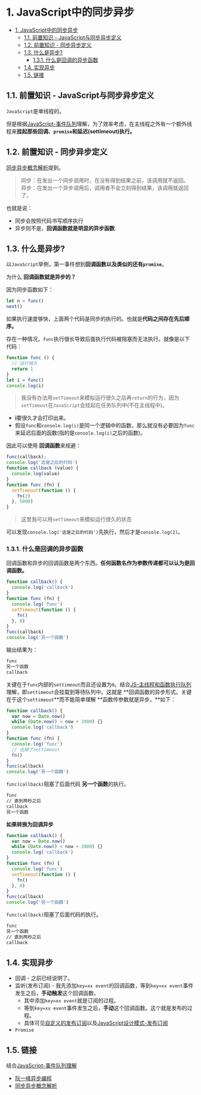 # 1. JavaScript中的同步异步

<!-- TOC -->

- [1. JavaScript中的同步异步](#1-javascript中的同步异步)
  - [1.1. 前置知识 - JavaScript与同步异步定义](#11-前置知识---javascript与同步异步定义)
  - [1.2. 前置知识 - 同步异步定义](#12-前置知识---同步异步定义)
  - [1.3. 什么是异步?](#13-什么是异步)
    - [1.3.1. 什么是回调的异步函数](#131-什么是回调的异步函数)
  - [1.4. 实现异步](#14-实现异步)
  - [1.5. 链接](#15-链接)

<!-- /TOC -->

## 1.1. 前置知识 - JavaScript与同步异步定义

`JavaScript`是单线程的。

但是根据[JavaScript-事件队列](https://github.com/JiangWeixian/JS-Tips/blob/master/Grammar/JS-Promise%26EventLoop%E5%87%BD%E6%95%B0%E6%89%A7%E8%A1%8C%E9%98%9F%E5%88%97.md)理解，为了效率考虑，在主线程之外有一个额外线程来**挂起那些回调、`promise`和延迟(settimeout)执行。**

## 1.2. 前置知识 - 同步异步定义

[同步异步概念解析](https://juejin.im/entry/58ae4636b123db0052b1caf8)提到。

> 同步：在发出一个同步调用时，在没有得到结果之前，该调用就不返回。
  异步：在发出一个异步调用后，调用者不会立刻得到结果，该调用就返回了。

也就是说：

* 同步会按照代码书写顺序执行
* 异步则不是，**回调函数就是明显的异步函数**.

## 1.3. 什么是异步?

以`JavaScript`举例，第一事件想到**回调函数以及类似的还有`promise`**。

为什么 **回调函数就是异步的？**

因为同步函数如下：

```JavaScript
let n = func()
next()
```

如果执行速度够快，上面两个代码是同步的执行的。也就是**代码之间存在先后顺序。**

存在一种情况，`func`执行很长导致后面执行代码被阻塞而无法执行。就像是以下代码：

```JavaScript
function func () {
  // 运行很久
  return 1
}
let i = func()
console.log(i)
```

> 我没有办法用`setTimeout`来模拟运行很久之后再`return`的行为，因为`setTimeout`在`JavaScript`会挂起在任务队列中(不在主线程中)。

* **i**要很久才会打印出来。
* 假设`func`和`console.log(i)`是同一个逻辑中的函数，那么就没有必要因为`func`来延迟后面的函数(指的是`console.log(i)`之后的函数)。

因此可以使用 **回调函数**来规避：

```JavaScript
func(callback);
console.log('这是之后的代码')
function callback (value) {
  console.log(value)
}
function func (fn) {
  setTimeout(function () {
    fn(2)
  }, 5000)
}
```

> 这里我可以用`setTimeout`来模拟运行很久的状态

可以发现`console.log('这是之后的代码')`先执行，然后才是`console.log(2)`。

### 1.3.1. 什么是回调的异步函数

回调函数和异步的回调函数是两个东西。**任何函数名作为参数传递都可以认为是回调函数。**

```JavaScript
function callback() {
  console.log('callback')
}
function func (fn) {
  console.log('func')
  setTimeout(function () {
    fn()
  }, 0)
}
func(callback)
console.log('另一个函数')
```

输出结果为：

```bash
func
另一个函数
callback
```

关键在于`func`内部的`settimeout`而且还设置为`0`。结合[JS-主线程和函数执行队列]()理解，即`settimeout`会挂载到等待队列中。这就是 **回调函数的异步形式。关键在于这个`settimeout`**而不能简单理解 **函数传参数就是异步。**如下：

```JavaScript
function callback() {
  var now = Date.now()
  while (Date.now() < now + 2000) {}
  console.log('callback')
}
function func (fn) {
  console.log('func')
  // 去掉了settimeout
  fn()
}
func(callback)
console.log('另一个函数')
```

`func(callback)`阻塞了后面代码 **另一个函数**的执行。

```bash
func
// 直到两秒之后
callback
另一个函数
```

**如果转换为回调异步**

```JavaScript
function callback() {
  var now = Date.now()
  while (Date.now() < now + 2000) {}
  console.log('callback')
}
function func (fn) {
  console.log('func')
  setTimeout(function () {
    fn()
  }, 0)
}
func(callback)
console.log('另一个函数')
```

`func(callback)`阻塞了后面代码的执行。

```bash
func
另一个函数
// 直到两秒之后
callback
```

## 1.4. 实现异步

* 回调 - 之前已经说明了。
* 监听(发布订阅) - 我先添加`key=xx event`的回调函数，等到`key=xx event`事件发生之后，**手动触发**这个回调函数。
  * 其中添加`key=xx event`就是订阅的过程。
  * 等到`key=xx event`事件发生之后，**手动**这个回调函数。这个就是发布的过程。
  * 具体可见[自定义的发布订阅](https://github.com/JiangWeixian/JS-Tips/blob/master/Grammar/JS-%E8%A7%82%E5%AF%9F%E8%80%85%E6%A8%A1%E5%BC%8F-%E8%87%AA%E5%AE%9A%E4%B9%89%E4%BA%8B%E4%BB%B6.md)以及[JavaScript设计模式-发布订阅](https://github.com/JiangWeixian/JS-Books/blob/master/JS%E8%AE%BE%E8%AE%A1%E6%A8%A1%E5%BC%8F(Desgin-Patterns)/%E8%AE%BE%E8%AE%A1%E6%A8%A1%E5%BC%8F/%E5%8F%91%E5%B8%83%E8%AE%A2%E9%98%85%E6%A8%A1%E5%BC%8F.md)
* `Promise`


## 1.5. 链接

结合[JavaScript-事件队列理解](https://github.com/JiangWeixian/JS-Tips/blob/master/Grammar/JS-Promise%26EventLoop%E5%87%BD%E6%95%B0%E6%89%A7%E8%A1%8C%E9%98%9F%E5%88%97.md)

* [阮一峰异步编程](http://www.ruanyifeng.com/blog/2012/12/asynchronous%EF%BC%BFjavascript.html)
* [同步异步概念解析](https://juejin.im/entry/58ae4636b123db0052b1caf8)